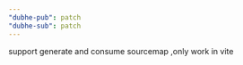 ```yaml
---
"dubhe-pub": patch
"dubhe-sub": patch
---
```


support generate and consume sourcemap ,only work in vite
